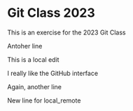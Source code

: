 # Git Class 2023

This is an exercise for the 2023 Git Class

Antoher line

This is a local edit
 
I really like the GitHub interface

Again, another line

New line for local_remote
